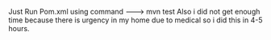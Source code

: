 Just Run Pom.xml using command ---> mvn test
Also i did not get enough time because there is urgency in my home due to medical so i did this in 4-5 hours.
